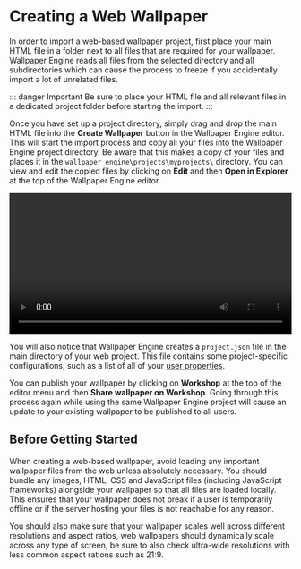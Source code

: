 # Creating a Web Wallpaper

In order to import a web-based wallpaper project, first place your main HTML file in a folder next to all files that are required for your wallpaper. Wallpaper Engine reads all files from the selected directory and all subdirectories which can cause the process to freeze if you accidentally import a lot of unrelated files. 

::: danger Important
Be sure to place your HTML file and all relevant files in a dedicated project folder before starting the import.
:::

Once you have set up a project directory, simply drag and drop the main HTML file into the **Create Wallpaper** button in the Wallpaper Engine editor. This will start the import process and copy all your files into the Wallpaper Engine project directory. Be aware that this makes a copy of your files and places it in the `wallpaper_engine\projects\myprojects\` directory. You can view and edit the copied files by clicking on **Edit** and then **Open in Explorer** at the top of the Wallpaper Engine editor.

<video width="100%" controls loop autoplay>
  <source src="/videos/web_new_project.mp4" type="video/mp4">
  Your browser does not support the video tag.
</video>

You will also notice that Wallpaper Engine creates a `project.json` file in the main directory of your web project. This file contains some project-specific configurations, such as a list of all of your [user properties](/web/customization/properties).

You can publish your wallpaper by clicking on **Workshop** at the top of the editor menu and then **Share wallpaper on Workshop**. Going through this process again while using the same Wallpaper Engine project will cause an update to your existing wallpaper to be published to all users. 

## Before Getting Started

When creating a web-based wallpaper, avoid loading any important wallpaper files from the web unless absolutely necessary. You should bundle any images, HTML, CSS and JavaScript files (including JavaScript frameworks) alongside your wallpaper so that all files are loaded locally. This ensures that your wallpaper does not break if a user is temporarily offline or if the server hosting your files is not reachable for any reason.

You should also make sure that your wallpaper scales well across different resolutions and aspect ratios, web wallpapers should dynamically scale across any type of screen, be sure to also check ultra-wide resolutions with less common aspect rations such as 21:9.